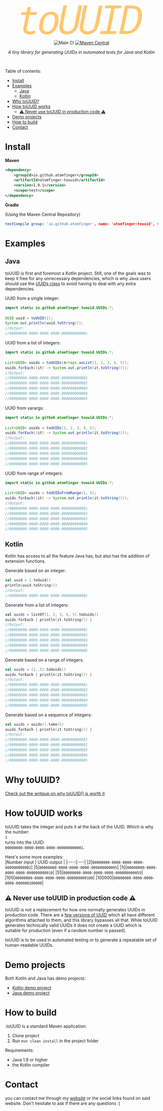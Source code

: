 <div align="center">
<img src="/images/logo-medium.png" width="400">

![Main CI](https://github.com/atomfinger/toUUID/workflows/Main%20CI/badge.svg)
[![Maven Central](https://img.shields.io/maven-central/v/io.github.atomfinger/atomfinger-touuid?color=dark-green&logoHeight=50)](https://search.maven.org/artifact/io.github.atomfinger/atomfinger-touuid/1.0.1/jar)

_A tiny library for generating UUIDs in automated tests for Java and Kotlin_

</div>

<br/>

 Table of contents:
- [Install](#install)
- [Examples](#examples)
  - [Java](#java)
  - [Kotlin](#kotlin)
- [Why toUUID?](#why-touuid)
- [How toUUID works](#how-touuid-works)
  - [:warning: Never use toUUID in production code :warning:](#warning-never-use-touuid-in-production-code-warning)
- [Demo projects](#demo-projects)
- [How to build](#how-to-build)
- [Contact](#contact)

# Install

**Maven**

```xml
<dependency>
    <groupId>io.github.atomfinger</groupId>
    <artifactId>atomfinger-touuid</artifactId>
    <version>1.0.1</version>
    <scope>test</scope>
</dependency>
```

**Gradle**

(Using the Maven Central Repository)

```yml
testCompile group: 'io.github.atomfinger', name: 'atomfinger-touuid', version: '1.0.1'
```

# Examples

## Java

toUUID is first and foremost a Kotlin project. Still, one of the goals was to keep it free for any unnecessary dependencies, which is why Java users should use the [UUIDs class](src/main/java/io/github/atomfinger/touuid/UUIDs.java) to avoid having to deal with any extra dependencies.

UUID from a single integer:

```java
import static io.github.atomfinger.touuid.UUIDs.*;

UUID uuid = toUUID(1);
System.out.println(uuid.toString());
//Output:
//00000000-0000-0000-0000-000000000001
```

UUID from a list of integers:

```java
import static io.github.atomfinger.touuid.UUIDs.*;

List<UUID> uuids = toUUIDs(Arrays.asList(1, 2, 3, 4, 5));
uuids.forEach((it) -> System.out.println(it.toString()));
//Output:
//00000000-0000-0000-0000-000000000001
//00000000-0000-0000-0000-000000000002
//00000000-0000-0000-0000-000000000003
//00000000-0000-0000-0000-000000000004
//00000000-0000-0000-0000-000000000005
```

UUID from varargs:

```java
import static io.github.atomfinger.touuid.UUIDs.*;

List<UUID> uuids = toUUIDs(1, 2, 3, 4, 5);
uuids.forEach((it) -> System.out.println(it.toString()));
//Output:
//00000000-0000-0000-0000-000000000001
//00000000-0000-0000-0000-000000000002
//00000000-0000-0000-0000-000000000003
//00000000-0000-0000-0000-000000000004
//00000000-0000-0000-0000-000000000005
```

UUID from range of integers:

```Java
import static io.github.atomfinger.touuid.UUIDs.*;

List<UUID> uuids = toUUIDsFromRange(1, 5);
uuids.forEach((it) -> System.out.println(it.toString()));
//Output:
//00000000-0000-0000-0000-000000000001
//00000000-0000-0000-0000-000000000002
//00000000-0000-0000-0000-000000000003
//00000000-0000-0000-0000-000000000004
//00000000-0000-0000-0000-000000000005
```

## Kotlin

Kotlin has access to all the feature Java has, but also has the addition of extension functions.

Generate based on an integer:

```kotlin
val uuid = 1.toUuid()
println(uuid.toString())
//Output:
//00000000-0000-0000-0000-000000000001
```

Generate from a list of integers:

```kotlin
val uuids = listOf(1, 2, 3, 4, 5).toUuids()
uuids.forEach { println(it.toString()) }
//Output:
//00000000-0000-0000-0000-000000000001
//00000000-0000-0000-0000-000000000002
//00000000-0000-0000-0000-000000000003
//00000000-0000-0000-0000-000000000004
//00000000-0000-0000-0000-000000000005
```

Generate based on a range of integers:

```kotlin
val uuids = (1..5).toUuids()
uuids.forEach { println(it.toString()) }
//Output:
//00000000-0000-0000-0000-000000000001
//00000000-0000-0000-0000-000000000002
//00000000-0000-0000-0000-000000000003
//00000000-0000-0000-0000-000000000004
//00000000-0000-0000-0000-000000000005
```

Generate based on a sequence of integers:

```kotlin
val uuids = uuids().take(5)
uuids.forEach { println(it.toString()) }
//Output:
//00000000-0000-0000-0000-000000000001
//00000000-0000-0000-0000-000000000002
//00000000-0000-0000-0000-000000000003
//00000000-0000-0000-0000-000000000004
//00000000-0000-0000-0000-000000000005
```

# Why toUUID?

[Check out the writeup on why toUUID() is worth it](why_touuid.md)

# How toUUID works

toUUID takes the integer and puts it at the back of the UUID. Which is why the number:  
`1`  
turns into the UUID:  
`00000000-0000-0000-0000-000000000001`.

Here's some more examples:  
|Number input | UUID output |
|:---:|:---|
|2|`00000000-0000-0000-0000-000000000002`|
|5|`00000000-0000-0000-0000-000000000005`|
|10|`00000000-0000-0000-0000-000000000010`|
|55|`00000000-0000-0000-0000-000000000055`|
|100|`00000000-0000-0000-0000-000000000100`|
|100000|`00000000-0000-0000-0000-000000100000`|

## :warning: Never use toUUID in production code :warning:

toUUID is not a replacement for how one normally generates UUIDs in production code. There are a [few versions of UUID](https://en.wikipedia.org/wiki/Universally_unique_identifier#Versions) which all have different algorithms attached to them, and this library bypasses all that. While toUUID generates technically valid UUIDs it does not create a UUID which is suitable for production (even if a random number is passed).

toUUID is to be used in automated testing or to generate a repeatable set of human-readable UUIDs.

# Demo projects

Both Kotlin and Java has demo projects:

- [Kotlin demo project](demo/kotlin-demo/)
- [Java demo project](demo/java-demo/)

# How to build

.toUUID is a standard Maven application:

1. Clone project
1. Run `mvn clean install` in the project folder

Requirements:

- Java 1.8 or higher
- the Kotlin compiler

# Contact

you can contact me through my [website](https://jmgundersen.com) or the social links found on said website. Don't hesitate to ask if there are any questions :)
